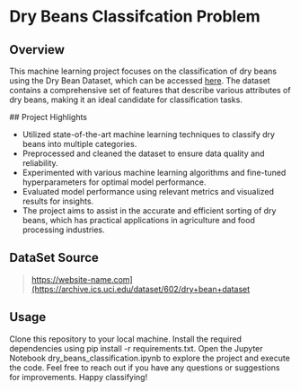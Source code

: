 # Dry Beans Classifcation Problem

## Overview

This machine learning project focuses on the classification of dry beans using the Dry Bean Dataset, which can be accessed [here]([https://website-name.com](https://archive.ics.uci.edu/dataset/602/dry+bean+dataset)). 
The dataset contains a comprehensive set of features that describe various attributes of dry beans, making it an ideal candidate for classification tasks.

## Project Highlights
- Utilized state-of-the-art machine learning techniques to classify dry beans into multiple categories.
- Preprocessed and cleaned the dataset to ensure data quality and reliability.
- Experimented with various machine learning algorithms and fine-tuned hyperparameters for optimal model performance.
- Evaluated model performance using relevant metrics and visualized results for insights.
- The project aims to assist in the accurate and efficient sorting of dry beans, which has practical applications in agriculture and food processing industries.

## DataSet Source
> https://website-name.com](https://archive.ics.uci.edu/dataset/602/dry+bean+dataset

## Usage
Clone this repository to your local machine.
Install the required dependencies using pip install -r requirements.txt.
Open the Jupyter Notebook dry_beans_classification.ipynb to explore the project and execute the code.
Feel free to reach out if you have any questions or suggestions for improvements. Happy classifying!

